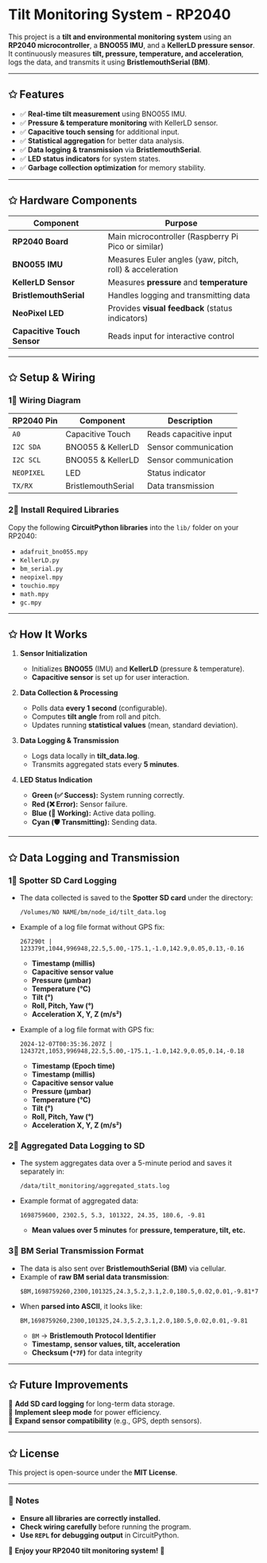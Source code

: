 # **Tilt Monitoring System - RP2040**

This project is a **tilt and environmental monitoring system** using an **RP2040 microcontroller**, a **BNO055 IMU**, and a **KellerLD pressure sensor**. It continuously measures **tilt, pressure, temperature, and acceleration**, logs the data, and transmits it using **BristlemouthSerial (BM)**.

---

## **✩ Features**
- ✅ **Real-time tilt measurement** using BNO055 IMU.
- ✅ **Pressure & temperature monitoring** with KellerLD sensor.
- ✅ **Capacitive touch sensing** for additional input.
- ✅ **Statistical aggregation** for better data analysis.
- ✅ **Data logging & transmission** via **BristlemouthSerial**.
- ✅ **LED status indicators** for system states.
- ✅ **Garbage collection optimization** for memory stability.

---

## **✩ Hardware Components**
| Component            | Purpose |
|----------------------|---------|
| **RP2040 Board**     | Main microcontroller (Raspberry Pi Pico or similar) |
| **BNO055 IMU**       | Measures Euler angles (yaw, pitch, roll) & acceleration |
| **KellerLD Sensor**  | Measures **pressure** and **temperature** |
| **BristlemouthSerial** | Handles logging and transmitting data |
| **NeoPixel LED**     | Provides **visual feedback** (status indicators) |
| **Capacitive Touch Sensor** | Reads input for interactive control |

---

## **✩ Setup & Wiring**
### **1⃣ Wiring Diagram**
| **RP2040 Pin** | **Component** | **Description** |
|---------------|--------------|----------------|
| `A0` | Capacitive Touch | Reads capacitive input |
| `I2C SDA` | BNO055 & KellerLD | Sensor communication |
| `I2C SCL` | BNO055 & KellerLD | Sensor communication |
| `NEOPIXEL` | LED | Status indicator |
| `TX/RX` | BristlemouthSerial | Data transmission |

### **2⃣ Install Required Libraries**
Copy the following **CircuitPython libraries** into the `lib/` folder on your RP2040:
- `adafruit_bno055.mpy`
- `KellerLD.py`
- `bm_serial.py`
- `neopixel.mpy`
- `touchio.mpy`
- `math.mpy`
- `gc.mpy`

---

## **✩ How It Works**
1. **Sensor Initialization**
   - Initializes **BNO055** (IMU) and **KellerLD** (pressure & temperature).
   - **Capacitive sensor** is set up for user interaction.

2. **Data Collection & Processing**
   - Polls data **every 1 second** (configurable).
   - Computes **tilt angle** from roll and pitch.
   - Updates running **statistical values** (mean, standard deviation).

3. **Data Logging & Transmission**
   - Logs data locally in **tilt_data.log**.
   - Transmits aggregated stats every **5 minutes**.

4. **LED Status Indication**
   - **Green (✅ Success):** System running correctly.
   - **Red (❌ Error):** Sensor failure.
   - **Blue (🔄 Working):** Active data polling.
   - **Cyan (🛡️ Transmitting):** Sending data.

---

## **✩ Data Logging and Transmission**
### **1⃣ Spotter SD Card Logging**
- The data collected is saved to the **Spotter SD card** under the directory:
  ```
  /Volumes/NO NAME/bm/node_id/tilt_data.log
  ```
- Example of a log file format without GPS fix:
  ```
  267290t | 123379t,1044,996948,22.5,5.00,-175.1,-1.0,142.9,0.05,0.13,-0.16
  ```
  - **Timestamp (millis)**
  - **Capacitive sensor value**
  - **Pressure (μmbar)**
  - **Temperature (°C)**
  - **Tilt (°)**
  - **Roll, Pitch, Yaw (°)**
  - **Acceleration X, Y, Z (m/s²)**

- Example of a log file format with GPS fix:
  ```
  2024-12-07T00:35:36.207Z | 124372t,1053,996948,22.5,5.00,-175.1,-1.0,142.9,0.05,0.14,-0.18

  ```
  - **Timestamp (Epoch time)**
  - **Timestamp (millis)**
  - **Capacitive sensor value**
  - **Pressure (μmbar)**
  - **Temperature (°C)**
  - **Tilt (°)**
  - **Roll, Pitch, Yaw (°)**
  - **Acceleration X, Y, Z (m/s²)**

### **2⃣ Aggregated Data Logging to SD**
- The system aggregates data over a 5-minute period and saves it separately in:
  ```
  /data/tilt_monitoring/aggregated_stats.log
  ```
- Example format of aggregated data:
  ```
  1698759600, 2302.5, 5.3, 101322, 24.35, 180.6, -9.81
  ```
  - **Mean values over 5 minutes** for **pressure, temperature, tilt, etc.**

### **3⃣ BM Serial Transmission Format**
- The data is also sent over **BristlemouthSerial (BM)** via cellular.
- Example of **raw BM serial data transmission**:
  ```
  $BM,1698759260,2300,101325,24.3,5.2,3.1,2.0,180.5,0.02,0.01,-9.81*7F
  ```
- When **parsed into ASCII**, it looks like:
  ```
  BM,1698759260,2300,101325,24.3,5.2,3.1,2.0,180.5,0.02,0.01,-9.81
  ```
  - `BM` → **Bristlemouth Protocol Identifier**
  - **Timestamp, sensor values, tilt, acceleration**
  - **Checksum (`*7F`)** for data integrity

---

## **✩ Future Improvements**
💚 **Add SD card logging** for long-term data storage.  
💚 **Implement sleep mode** for power efficiency.  
💚 **Expand sensor compatibility** (e.g., GPS, depth sensors).  

---

## **✩ License**
This project is open-source under the **MIT License**.  

---

### **📌 Notes**
- **Ensure all libraries are correctly installed.**
- **Check wiring carefully** before running the program.
- **Use `REPL` for debugging output** in CircuitPython.

🚀 **Enjoy your RP2040 tilt monitoring system!** 🚀

